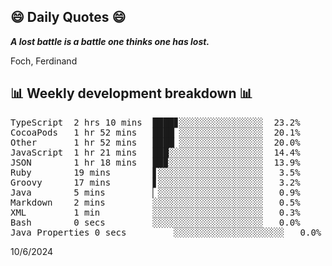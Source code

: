 ## 😄 Daily Quotes 😄

_**A lost battle is a battle one thinks one has lost.**_

Foch, Ferdinand



## 📊 Weekly development breakdown 📊

<pre>TypeScript  2 hrs 10 mins  ████▊░░░░░░░░░░░░░░░░  23.2%
CocoaPods   1 hr 52 mins   ████▏░░░░░░░░░░░░░░░░  20.1%
Other       1 hr 52 mins   ████▏░░░░░░░░░░░░░░░░  20.0%
JavaScript  1 hr 21 mins   ███░░░░░░░░░░░░░░░░░░  14.4%
JSON        1 hr 18 mins   ██▉░░░░░░░░░░░░░░░░░░  13.9%
Ruby        19 mins        ▋░░░░░░░░░░░░░░░░░░░░   3.5%
Groovy      17 mins        ▋░░░░░░░░░░░░░░░░░░░░   3.2%
Java        5 mins         ▏░░░░░░░░░░░░░░░░░░░░   0.9%
Markdown    2 mins         ░░░░░░░░░░░░░░░░░░░░░   0.5%
XML         1 min          ░░░░░░░░░░░░░░░░░░░░░   0.3%
Bash        0 secs         ░░░░░░░░░░░░░░░░░░░░░   0.0%
Java Properties 0 secs         ░░░░░░░░░░░░░░░░░░░░░   0.0%</pre>

10/6/2024
